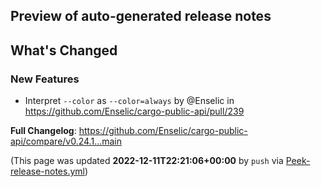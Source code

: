 ## Preview of auto-generated release notes
<!-- Release notes generated using configuration in .github/release.yml at main -->

## What's Changed
### New Features
* Interpret `--color` as `--color=always` by @Enselic in https://github.com/Enselic/cargo-public-api/pull/239


**Full Changelog**: https://github.com/Enselic/cargo-public-api/compare/v0.24.1...main


(This page was updated **2022-12-11T22:21:06+00:00** by `push` via [Peek-release-notes.yml](https://github.com/Enselic/cargo-public-api/actions/runs/3671084293))
